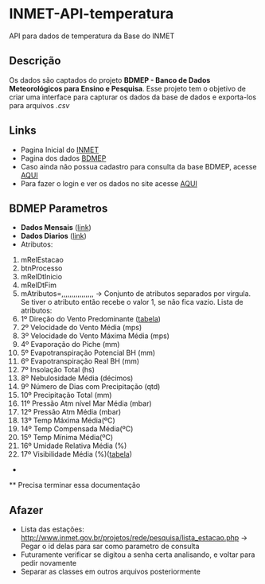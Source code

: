 # INMET-API-temperatura
API para dados de temperatura da Base do INMET


## Descrição
Os dados são captados do projeto **BDMEP - Banco de Dados Meteorológicos para Ensino e Pesquisa**. 
Esse projeto tem o objetivo de criar uma interface para capturar os dados da base de dados e exporta-los para arquivos _.csv_


## Links

* Pagina Inicial do [INMET](http://www.inmet.gov.br/)
* Pagina dos dados [BDMEP](http://www.inmet.gov.br/portal/index.php?r=bdmep/bdmep)
* Caso ainda não possua cadastro para consulta da base BDMEP, acesse [AQUI](http://www.inmet.gov.br/projetos/rede/pesquisa/cad_senha.php)
* Para fazer o login e ver os dados no site acesse [AQUI](http://www.inmet.gov.br/projetos/rede/pesquisa/inicio.php)


## BDMEP Parametros


* **Dados Mensais** ([link](http://www.inmet.gov.br/projetos/rede/pesquisa/form_mapas_mensal.php))
* **Dados Diarios** ([link](http://www.inmet.gov.br/projetos/rede/pesquisa/form_mapas_c_diario.php))
* Atributos:
1. mRelEstacao
1. btnProcesso
1. mRelDtInicio
1. mRelDtFim
1. mAtributos=,,,,,,,,,,,,,,,, -> Conjunto de atributos separados por virgula. Se tiver o atributo então recebe o valor 1, se não fica vazio. Lista de atributos:
2. 1º Direção do Vento Predominante ([tabela](http://www.inmet.gov.br/projetos/rede/pesquisa/tabela_de_codigos.html))
2. 2º Velocidade do Vento Média (mps)
2. 3º Velocidade do Vento Máxima Média (mps)
2. 4º Evaporação do Piche (mm)
2. 5º Evapotranspiração Potencial BH (mm)
2. 6º Evapotranspiração Real BH (mm)
2. 7º Insolação Total (hs)
2. 8º Nebulosidade Média (décimos)
2. 9º Número de Dias com Precipitação (qtd)
2. 10º Precipitação Total (mm)
2. 11º Pressão Atm nível Mar Média (mbar)
2. 12º Pressão Atm Média (mbar)
2. 13º Temp Máxima Média(ºC)
2. 14º Temp Compensada Média(ºC)
2. 15º Temp Mínima Média(ºC)
2. 16º Umidade Relativa Média (%)
2. 17º Visibilidade Média (%)([tabela](http://www.inmet.gov.br/projetos/rede/pesquisa/tabela_visibilidade.html))

* 

** Precisa terminar essa documentação


## Afazer
* Lista das estações: http://www.inmet.gov.br/projetos/rede/pesquisa/lista_estacao.php -> Pegar o id delas para sar como parametro de consulta
* Futuramente verificar se digitou a senha certa analisando, e voltar para pedir novamente
* Separar as classes em outros arquivos posteriormente 